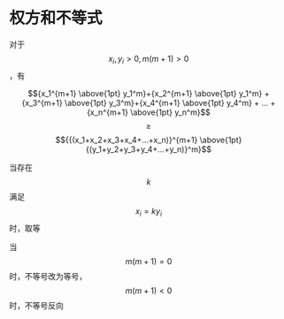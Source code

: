 # 权方和不等式

对于 $$x_i,y_i > 0, m(m+1)>0$$ ，有

$${x_1^{m+1} \above{1pt} y_1^m}+{x_2^{m+1} \above{1pt} y_1^m} + {x_3^{m+1} \above{1pt} y_3^m}+{x_4^{m+1} \above{1pt} y_4^m} + ...  +{x_n^{m+1} \above{1pt} y_n^m}$$ $$\geq$$ $${{(x_1+x_2+x_3+x_4+...+x_n)}^{m+1} \above{1pt} {(y_1+y_2+y_3+y_4+...+y_n)}^m}$$

当存在 $$k$$ 满足 $$x_i = ky_i$$ 时，取等



当 $$m(m+1)=0$$ 时，不等号改为等号， $$m(m+1)<0$$ 时，不等号反向




